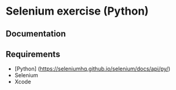 Selenium exercise (Python)
========

## Documentation

## Requirements

* [Python] (https://seleniumhq.github.io/selenium/docs/api/py/)
* Selenium
* Xcode

